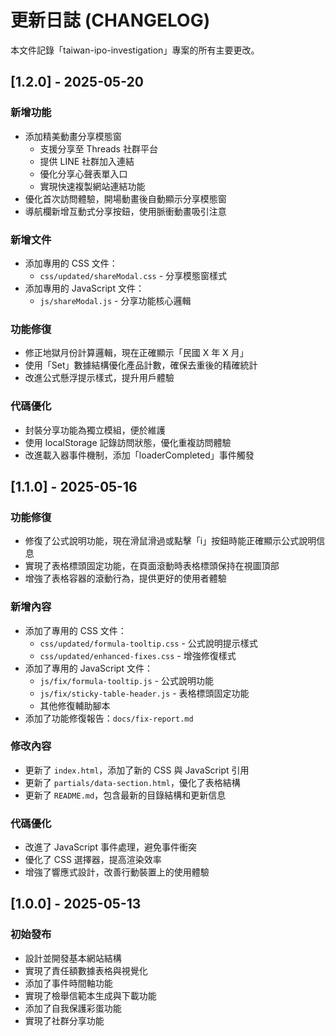 # 更新日誌 (CHANGELOG)

本文件記錄「taiwan-ipo-investigation」專案的所有主要更改。

## [1.2.0] - 2025-05-20

### 新增功能

- 添加精美動畫分享模態窗
  - 支援分享至 Threads 社群平台
  - 提供 LINE 社群加入連結
  - 優化分享心聲表單入口
  - 實現快速複製網站連結功能
- 優化首次訪問體驗，開場動畫後自動顯示分享模態窗
- 導航欄新增互動式分享按鈕，使用脈衝動畫吸引注意

### 新增文件

- 添加專用的 CSS 文件：
  - `css/updated/shareModal.css` - 分享模態窗樣式
- 添加專用的 JavaScript 文件：
  - `js/shareModal.js` - 分享功能核心邏輯

### 功能修復

- 修正地獄月份計算邏輯，現在正確顯示「民國 X 年 X 月」
- 使用「Set」數據結構優化產品計數，確保去重後的精確統計
- 改進公式懸浮提示樣式，提升用戶體驗

### 代碼優化

- 封裝分享功能為獨立模組，便於維護
- 使用 localStorage 記錄訪問狀態，優化重複訪問體驗
- 改進載入器事件機制，添加「loaderCompleted」事件觸發

## [1.1.0] - 2025-05-16

### 功能修復

- 修復了公式說明功能，現在滑鼠滑過或點擊「i」按鈕時能正確顯示公式說明信息
- 實現了表格標頭固定功能，在頁面滾動時表格標頭保持在視圖頂部
- 增強了表格容器的滾動行為，提供更好的使用者體驗

### 新增內容

- 添加了專用的 CSS 文件：
  - `css/updated/formula-tooltip.css` - 公式說明提示樣式
  - `css/updated/enhanced-fixes.css` - 增強修復樣式
- 添加了專用的 JavaScript 文件：
  - `js/fix/formula-tooltip.js` - 公式說明功能
  - `js/fix/sticky-table-header.js` - 表格標頭固定功能
  - 其他修復輔助腳本
- 添加了功能修復報告：`docs/fix-report.md`

### 修改內容

- 更新了 `index.html`，添加了新的 CSS 與 JavaScript 引用
- 更新了 `partials/data-section.html`，優化了表格結構
- 更新了 `README.md`，包含最新的目錄結構和更新信息

### 代碼優化

- 改進了 JavaScript 事件處理，避免事件衝突
- 優化了 CSS 選擇器，提高渲染效率
- 增強了響應式設計，改善行動裝置上的使用體驗

## [1.0.0] - 2025-05-13

### 初始發布

- 設計並開發基本網站結構
- 實現了責任額數據表格與視覺化
- 添加了事件時間軸功能
- 實現了檢舉信範本生成與下載功能
- 添加了自我保護彩蛋功能
- 實現了社群分享功能
